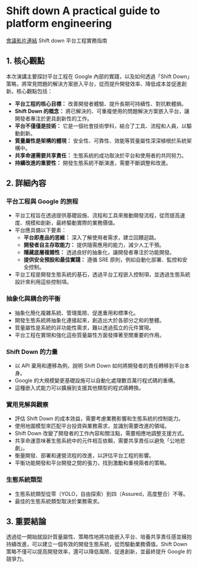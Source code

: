 # Shift down A practical guide to platform engineering
[會議影片連結](https://www.youtube.com/watch?v=UkgfuXNzUh4)
Shift down 平台工程實務指南

## 1. 核心觀點

本次演講主要探討平台工程在 Google 內部的實踐，以及如何透過「Shift Down」策略，將常見問題的解決方案嵌入平台，從而提升開發效率、降低成本並促進創新。核心觀點包括：

- **平台工程的核心目標：** 改善開發者體驗、提升長期可持續性、對抗軟體熵。
- **Shift Down 的概念：** 將已解決的、可重複使用的問題解決方案嵌入平台，讓開發者專注於更具創新性的工作。
- **平台不僅僅是技術：** 它是一個社會技術學科，結合了工具、流程和人員，以驅動創新。
- **質量屬性是架構的體現：** 安全性、可靠性、效能等質量屬性深深植根於系統架構中。
- **共享命運需要共享責任：** 生態系統的成功取決於平台和使用者的共同努力。
- **持續改進的重要性：** 開發生態系統不斷演進，需要不斷調整和改進。

## 2. 詳細內容

### 平台工程與 Google 的旅程

- 平台工程旨在透過提供基礎設施、流程和工具來推動開發流程，從而提高速度、規模和創新，最終驅動實際的業務價值。
- 平台應具備以下要素：
    - **平台即產品的思維：** 深入了解使用者需求，建立回饋迴路。
    - **開發者自主存取能力：** 提供隨需應用的能力，減少人工干預。
    - **隱藏底層複雜性：** 透過良好的抽象化，讓開發者專注於功能開發。
    - **提供安全預設和最佳實踐：** 遵循 SRE 原則，例如自動化部署、監控和安全控制。
- 平台工程是開發生態系統的基石，透過平台工程嵌入控制項，並透過生態系統設計來利用這些控制項。

### 抽象化與耦合的平衡

- 抽象化簡化複雜系統、管理風險、促進重用和標準化。
- 開發生態系統將抽象化連接起來，創造出大於各部分之和的整體。
- 質量屬性是系統的非功能性需求，難以透過孤立的元件實現。
- 平台工程在實現和強化這些質量屬性方面發揮著至關重要的作用。

### Shift Down 的力量

- 以 API 棄用和遷移為例，說明 Shift Down 如何將開發者的責任轉移到平台本身。
- Google 的大規模變更基礎設施可以自動化處理數百萬行程式碼的重構。
- 這種嵌入式能力可以擴展到支援其他類型的程式碼轉換。

### 實用見解與觀察

- 評估 Shift Down 的成本效益，需要考慮業務影響和生態系統的控制能力。
- 使用地圖模型來匹配平台投資與業務需求，並識別需要改進的領域。
- Shift Down 改變了開發者的工作內容和關注點，需要相應地調整支援方式。
- 共享命運意味著生態系統中的元件相互依賴，需要共享責任以避免「公地悲劇」。
- 衡量開發、部署和運營流程的改進，以評估平台工程的影響。
- 平衡功能開發和平台開發之間的張力，找到激勵和重視兩者的策略。

### 生態系統類型

- 生態系統類型從零（YOLO，自由探索）到四（Assured，高度整合）不等。
- 最佳的生態系統類型取決於業務需求。

## 3. 重要結論

透過從一開始就設計質量屬性、策略性地將功能嵌入平台、培養共享責任感並擁抱持續改進，可以建立一個有效的開發生態系統，從而驅動業務價值。Shift Down 策略不僅可以提高開發效率，還可以降低風險、促進創新，並最終提升 Google 的競爭力。
